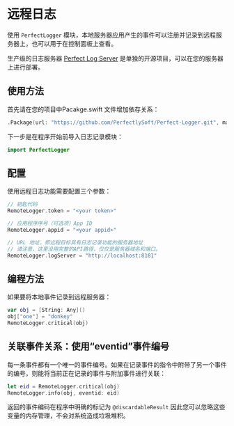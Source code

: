 # 远程日志

使用 `PerfectLogger` 模块，本地服务器应用产生的事件可以注册并记录到远程服务器上，也可以用于在控制面板上查看。

生产级的日志服务器 [Perfect Log Server](https://github.com/PerfectServers/Perfect-LogServer) 是单独的开源项目，可以在您的服务器上进行部署。


## 使用方法

首先请在您的项目中Pacakge.swift 文件增加依存关系：

``` swift
.Package(url: "https://github.com/PerfectlySoft/Perfect-Logger.git", majorVersion: 1),
```

下一步是在程序开始前导入日志记录模块：

``` swift 
import PerfectLogger
```

## 配置

使用远程日志功能需要配置三个参数：

``` swift
// 钥匙代码
RemoteLogger.token = "<your token>"

// 应用程序序号（可选项）App ID
RemoteLogger.appid = "<your appid>"

// URL 地址，即远程目标具有日志记录功能的服务器地址
// 请注意，这里没用完整的API路径，仅仅是服务器域名和端口。
RemoteLogger.logServer = "http://localhost:8181"

```

## 编程方法

如果要将本地事件记录到远程服务器：

``` swift
var obj = [String: Any]()
obj["one"] = "donkey"
RemoteLogger.critical(obj)
```

## 关联事件关系：使用“eventid”事件编号

每一条事件都有一个唯一的事件编号。如果在记录事件的指令中附带了另一个事件的编号，则能将当前正在记录的事件与附加事件进行关联：

``` swift
let eid = RemoteLogger.critical(obj)
RemoteLogger.info(obj, eventid: eid)
```

返回的事件编码在程序中明确的标记为 `@discardableResult` 因此您可以忽略这些变量的内存管理，不会对系统造成垃圾堆积。

